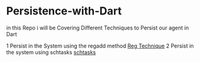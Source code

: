 # Persistence-with-Dart
in this Repo i will be Covering Different Techniques to Persist our agent in Dart

1 Persist in the System using the regadd method [Reg Technique](https://github.com/TheNewAttacker64/Persistence-with-Dart/tree/main/Reg%20Technique)
2 Persist in the system using schtasks [schtasks](https://github.com/TheNewAttacker64/Persistence-with-Dart/tree/main/schtask)
